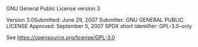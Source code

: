 GNU General Public License version 3

Version 3.0Submitted: June 29, 2007
Submitter: GNU GENERAL PUBLIC LICENSE
Approved: September 5, 2007
SPDX short identifier: GPL-3.0-only 

See https://opensource.org/license/GPL-3.0
